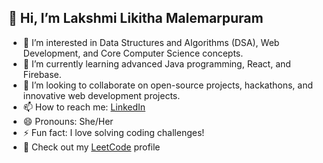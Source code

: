 <h2>👋 Hi, I’m Lakshmi Likitha Malemarpuram</h2>

<ul>
  <li>👀 I’m interested in Data Structures and Algorithms (DSA), Web Development, and Core Computer Science concepts.</li>
  <li>🌱 I’m currently learning advanced Java programming, React, and Firebase.</li>
  <li>💞️ I’m looking to collaborate on open-source projects, hackathons, and innovative web development projects.</li>
  <li>📫 How to reach me: <a href="https://www.linkedin.com/in/lakshmilikitha/" target="_blank">LinkedIn</a></li>
  <li>😄 Pronouns: She/Her</li>
  <li>⚡ Fun fact: I love solving coding challenges!</li>
  <li>🔗 Check out my <a href="https://leetcode.com/u/Lakshmi_Likitha/" target="_blank">LeetCode</a> profile</li>
</ul>

<!---
Lakshmi-Likitha/Lakshmi-Likitha is a ✨ special ✨ repository because its `README.md` (this file) appears on your GitHub profile.
You can click the Preview link to take a look at your changes.
--->
